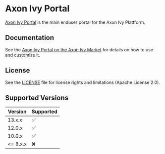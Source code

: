# Axon Ivy Portal

[Axon Ivy Portal](https://market.axonivy.com/portal) is the main enduser portal for the Axon Ivy Plattform.

## Documentation

See the [Axon Ivy Portal on the Axon Ivy Market](https://market.axonivy.com/portal) for details on how to use and customize it.

## License

See the [LICENSE](LICENSE) file for license rights and limitations (Apache License 2.0).


## Supported Versions

| Version | Supported          |
| ------- | ------------------ |
| 13.x.x  | :white_check_mark: |
| 12.0.x  | :white_check_mark: |
| 10.0.x  | :white_check_mark:  |
| <= 8.x.x   | :x:                |
